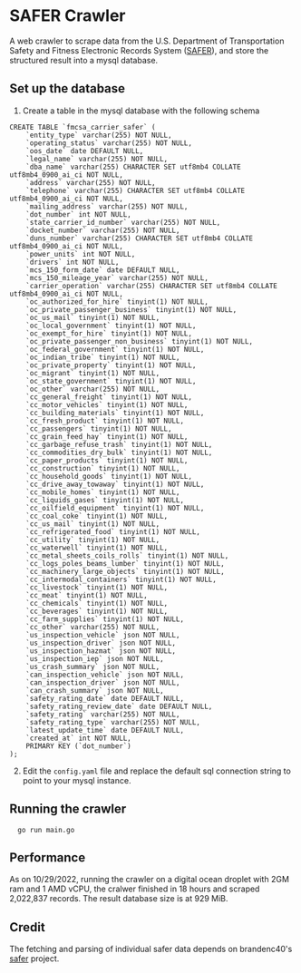 # SAFER Crawler

A web crawler to scrape data from the U.S. Department of Transportation Safety and Fitness Electronic Records System ([SAFER](https://safer.fmcsa.dot.gov/)), and store the structured result into a mysql database.

## Set up the database

1. Create a table in the mysql database with the following schema

```
CREATE TABLE `fmcsa_carrier_safer` (
    `entity_type` varchar(255) NOT NULL,
    `operating_status` varchar(255) NOT NULL,
    `oos_date` date DEFAULT NULL,
    `legal_name` varchar(255) NOT NULL,
    `dba_name` varchar(255) CHARACTER SET utf8mb4 COLLATE utf8mb4_0900_ai_ci NOT NULL,
    `address` varchar(255) NOT NULL,
    `telephone` varchar(255) CHARACTER SET utf8mb4 COLLATE utf8mb4_0900_ai_ci NOT NULL,
    `mailing_address` varchar(255) NOT NULL,
    `dot_number` int NOT NULL,
    `state_carrier_id_number` varchar(255) NOT NULL,
    `docket_number` varchar(255) NOT NULL,
    `duns_number` varchar(255) CHARACTER SET utf8mb4 COLLATE utf8mb4_0900_ai_ci NOT NULL,
    `power_units` int NOT NULL,
    `drivers` int NOT NULL,
    `mcs_150_form_date` date DEFAULT NULL,
    `mcs_150_mileage_year` varchar(255) NOT NULL,
    `carrier_operation` varchar(255) CHARACTER SET utf8mb4 COLLATE utf8mb4_0900_ai_ci NOT NULL,
    `oc_authorized_for_hire` tinyint(1) NOT NULL,
    `oc_private_passenger_business` tinyint(1) NOT NULL,
    `oc_us_mail` tinyint(1) NOT NULL,
    `oc_local_government` tinyint(1) NOT NULL,
    `oc_exempt_for_hire` tinyint(1) NOT NULL,
    `oc_private_passenger_non_business` tinyint(1) NOT NULL,
    `oc_federal_government` tinyint(1) NOT NULL,
    `oc_indian_tribe` tinyint(1) NOT NULL,
    `oc_private_property` tinyint(1) NOT NULL,
    `oc_migrant` tinyint(1) NOT NULL,
    `oc_state_government` tinyint(1) NOT NULL,
    `oc_other` varchar(255) NOT NULL,
    `cc_general_freight` tinyint(1) NOT NULL,
    `cc_motor_vehicles` tinyint(1) NOT NULL,
    `cc_building_materials` tinyint(1) NOT NULL,
    `cc_fresh_product` tinyint(1) NOT NULL,
    `cc_passengers` tinyint(1) NOT NULL,
    `cc_grain_feed_hay` tinyint(1) NOT NULL,
    `cc_garbage_refuse_trash` tinyint(1) NOT NULL,
    `cc_commodities_dry_bulk` tinyint(1) NOT NULL,
    `cc_paper_products` tinyint(1) NOT NULL,
    `cc_construction` tinyint(1) NOT NULL,
    `cc_household_goods` tinyint(1) NOT NULL,
    `cc_drive_away_towaway` tinyint(1) NOT NULL,
    `cc_mobile_homes` tinyint(1) NOT NULL,
    `cc_liquids_gases` tinyint(1) NOT NULL,
    `cc_oilfield_equipment` tinyint(1) NOT NULL,
    `cc_coal_coke` tinyint(1) NOT NULL,
    `cc_us_mail` tinyint(1) NOT NULL,
    `cc_refrigerated_food` tinyint(1) NOT NULL,
    `cc_utility` tinyint(1) NOT NULL,
    `cc_waterwell` tinyint(1) NOT NULL,
    `cc_metal_sheets_coils_rolls` tinyint(1) NOT NULL,
    `cc_logs_poles_beams_lumber` tinyint(1) NOT NULL,
    `cc_machinery_large_objects` tinyint(1) NOT NULL,
    `cc_intermodal_containers` tinyint(1) NOT NULL,
    `cc_livestock` tinyint(1) NOT NULL,
    `cc_meat` tinyint(1) NOT NULL,
    `cc_chemicals` tinyint(1) NOT NULL,
    `cc_beverages` tinyint(1) NOT NULL,
    `cc_farm_supplies` tinyint(1) NOT NULL,
    `cc_other` varchar(255) NOT NULL,
    `us_inspection_vehicle` json NOT NULL,
    `us_inspection_driver` json NOT NULL,
    `us_inspection_hazmat` json NOT NULL,
    `us_inspection_iep` json NOT NULL,
    `us_crash_summary` json NOT NULL,
    `can_inspection_vehicle` json NOT NULL,
    `can_inspection_driver` json NOT NULL,
    `can_crash_summary` json NOT NULL,
    `safety_rating_date` date DEFAULT NULL,
    `safety_rating_review_date` date DEFAULT NULL,
    `safety_rating` varchar(255) NOT NULL,
    `safety_rating_type` varchar(255) NOT NULL,
    `latest_update_time` date DEFAULT NULL,
    `created_at` int NOT NULL,
    PRIMARY KEY (`dot_number`)
);
```

2. Edit the `config.yaml` file and replace the default sql connection string to point to your mysql instance.

## Running the crawler

```
  go run main.go
```

## Performance

As on 10/29/2022, running the crawler on a digital ocean droplet with 2GM ram and 1 AMD vCPU, the cralwer finished in 18 hours and scraped 2,022,837 records. The result database size is at 929 MiB.

## Credit

The fetching and parsing of individual safer data depends on brandenc40's [safer](https://github.com/brandenc40/safer) project.

